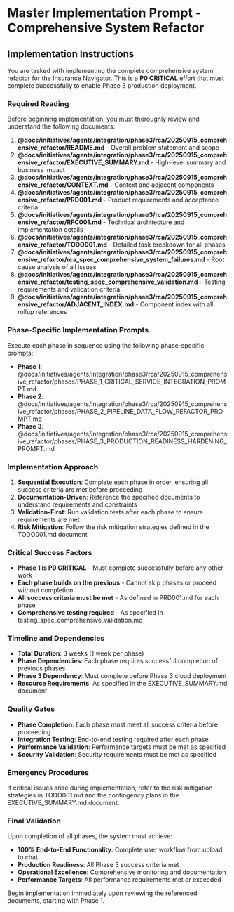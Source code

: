 # Master Implementation Prompt - Comprehensive System Refactor

## Implementation Instructions

You are tasked with implementing the complete comprehensive system refactor for the Insurance Navigator. This is a **P0 CRITICAL** effort that must complete successfully to enable Phase 3 production deployment.

### Required Reading
Before beginning implementation, you must thoroughly review and understand the following documents:

1. **@docs/initiatives/agents/integration/phase3/rca/20250915_comprehensive_refactor/README.md** - Overall problem statement and scope
2. **@docs/initiatives/agents/integration/phase3/rca/20250915_comprehensive_refactor/EXECUTIVE_SUMMARY.md** - High-level summary and business impact
3. **@docs/initiatives/agents/integration/phase3/rca/20250915_comprehensive_refactor/CONTEXT.md** - Context and adjacent components
4. **@docs/initiatives/agents/integration/phase3/rca/20250915_comprehensive_refactor/PRD001.md** - Product requirements and acceptance criteria
5. **@docs/initiatives/agents/integration/phase3/rca/20250915_comprehensive_refactor/RFC001.md** - Technical architecture and implementation details
6. **@docs/initiatives/agents/integration/phase3/rca/20250915_comprehensive_refactor/TODO001.md** - Detailed task breakdown for all phases
7. **@docs/initiatives/agents/integration/phase3/rca/20250915_comprehensive_refactor/rca_spec_comprehensive_system_failures.md** - Root cause analysis of all issues
8. **@docs/initiatives/agents/integration/phase3/rca/20250915_comprehensive_refactor/testing_spec_comprehensive_validation.md** - Testing requirements and validation criteria
9. **@docs/initiatives/agents/integration/phase3/rca/20250915_comprehensive_refactor/ADJACENT_INDEX.md** - Component index with all rollup references

### Phase-Specific Implementation Prompts
Execute each phase in sequence using the following phase-specific prompts:

- **Phase 1**: @docs/initiatives/agents/integration/phase3/rca/20250915_comprehensive_refactor/phases/PHASE_1_CRITICAL_SERVICE_INTEGRATION_PROMPT.md
- **Phase 2**: @docs/initiatives/agents/integration/phase3/rca/20250915_comprehensive_refactor/phases/PHASE_2_PIPELINE_DATA_FLOW_REFACTOR_PROMPT.md
- **Phase 3**: @docs/initiatives/agents/integration/phase3/rca/20250915_comprehensive_refactor/phases/PHASE_3_PRODUCTION_READINESS_HARDENING_PROMPT.md

### Implementation Approach
1. **Sequential Execution**: Complete each phase in order, ensuring all success criteria are met before proceeding
2. **Documentation-Driven**: Reference the specified documents to understand requirements and constraints
3. **Validation-First**: Run validation tests after each phase to ensure requirements are met
4. **Risk Mitigation**: Follow the risk mitigation strategies defined in the TODO001.md document

### Critical Success Factors
- **Phase 1 is P0 CRITICAL** - Must complete successfully before any other work
- **Each phase builds on the previous** - Cannot skip phases or proceed without completion
- **All success criteria must be met** - As defined in PRD001.md for each phase
- **Comprehensive testing required** - As specified in testing_spec_comprehensive_validation.md

### Timeline and Dependencies
- **Total Duration**: 3 weeks (1 week per phase)
- **Phase Dependencies**: Each phase requires successful completion of previous phases
- **Phase 3 Dependency**: Must complete before Phase 3 cloud deployment
- **Resource Requirements**: As specified in the EXECUTIVE_SUMMARY.md document

### Quality Gates
- **Phase Completion**: Each phase must meet all success criteria before proceeding
- **Integration Testing**: End-to-end testing required after each phase
- **Performance Validation**: Performance targets must be met as specified
- **Security Validation**: Security requirements must be met as specified

### Emergency Procedures
If critical issues arise during implementation, refer to the risk mitigation strategies in TODO001.md and the contingency plans in the EXECUTIVE_SUMMARY.md document.

### Final Validation
Upon completion of all phases, the system must achieve:
- **100% End-to-End Functionality**: Complete user workflow from upload to chat
- **Production Readiness**: All Phase 3 success criteria met
- **Operational Excellence**: Comprehensive monitoring and documentation
- **Performance Targets**: All performance requirements met or exceeded

Begin implementation immediately upon reviewing the referenced documents, starting with Phase 1.
